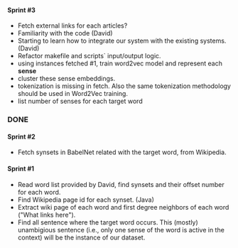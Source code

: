 #### Sprint #3
- Fetch external links for each articles?
- Familiarity with the code (David)
- Starting to learn how to integrate our system with the existing systems. (David)
- Refactor makefile and scripts` input/output logic.
- using instances fetched #1, train word2vec model and represent each **sense** 
- cluster these sense embeddings.
- tokenization is missing in fetch. Also the same tokenization methodology should be used in Word2Vec training.
- list number of senses for each target word

### DONE

#### Sprint #2
- Fetch synsets in BabelNet related with the target word, from Wikipedia.
#### Sprint #1
- Read word list provided by David, find synsets and their offset number for each word.
- Find Wikipedia page id for each synset. (Java)
- Extract wiki page of each word and first degree neighbors of each word ("What links here").
- Find all sentence where the target word occurs. This (mostly) unambigious sentence (i.e., only one sense of the word is active in the context) will be the instance of our dataset.
